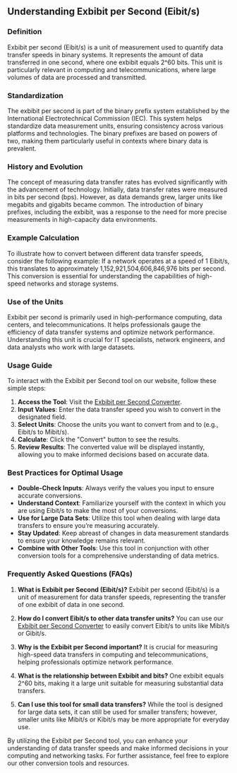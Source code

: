 ## Understanding Exbibit per Second (Eibit/s)

### Definition
Exbibit per second (Eibit/s) is a unit of measurement used to quantify data transfer speeds in binary systems. It represents the amount of data transferred in one second, where one exbibit equals 2^60 bits. This unit is particularly relevant in computing and telecommunications, where large volumes of data are processed and transmitted.

### Standardization
The exbibit per second is part of the binary prefix system established by the International Electrotechnical Commission (IEC). This system helps standardize data measurement units, ensuring consistency across various platforms and technologies. The binary prefixes are based on powers of two, making them particularly useful in contexts where binary data is prevalent.

### History and Evolution
The concept of measuring data transfer rates has evolved significantly with the advancement of technology. Initially, data transfer rates were measured in bits per second (bps). However, as data demands grew, larger units like megabits and gigabits became common. The introduction of binary prefixes, including the exbibit, was a response to the need for more precise measurements in high-capacity data environments.

### Example Calculation
To illustrate how to convert between different data transfer speeds, consider the following example: If a network operates at a speed of 1 Eibit/s, this translates to approximately 1,152,921,504,606,846,976 bits per second. This conversion is essential for understanding the capabilities of high-speed networks and storage systems.

### Use of the Units
Exbibit per second is primarily used in high-performance computing, data centers, and telecommunications. It helps professionals gauge the efficiency of data transfer systems and optimize network performance. Understanding this unit is crucial for IT specialists, network engineers, and data analysts who work with large datasets.

### Usage Guide
To interact with the Exbibit per Second tool on our website, follow these simple steps:
1. **Access the Tool**: Visit the [Exbibit per Second Converter](https://www.inayam.co/unit-converter/data_transfer_speed_binary).
2. **Input Values**: Enter the data transfer speed you wish to convert in the designated field.
3. **Select Units**: Choose the units you want to convert from and to (e.g., Eibit/s to Mibit/s).
4. **Calculate**: Click the "Convert" button to see the results.
5. **Review Results**: The converted value will be displayed instantly, allowing you to make informed decisions based on accurate data.

### Best Practices for Optimal Usage
- **Double-Check Inputs**: Always verify the values you input to ensure accurate conversions.
- **Understand Context**: Familiarize yourself with the context in which you are using Eibit/s to make the most of your conversions.
- **Use for Large Data Sets**: Utilize this tool when dealing with large data transfers to ensure you’re measuring accurately.
- **Stay Updated**: Keep abreast of changes in data measurement standards to ensure your knowledge remains relevant.
- **Combine with Other Tools**: Use this tool in conjunction with other conversion tools for a comprehensive understanding of data metrics.

### Frequently Asked Questions (FAQs)

1. **What is Exbibit per Second (Eibit/s)?**
   Exbibit per second (Eibit/s) is a unit of measurement for data transfer speeds, representing the transfer of one exbibit of data in one second.

2. **How do I convert Eibit/s to other data transfer units?**
   You can use our [Exbibit per Second Converter](https://www.inayam.co/unit-converter/data_transfer_speed_binary) to easily convert Eibit/s to units like Mibit/s or Gibit/s.

3. **Why is the Exbibit per Second important?**
   It is crucial for measuring high-speed data transfers in computing and telecommunications, helping professionals optimize network performance.

4. **What is the relationship between Exbibit and bits?**
   One exbibit equals 2^60 bits, making it a large unit suitable for measuring substantial data transfers.

5. **Can I use this tool for small data transfers?**
   While the tool is designed for large data sets, it can still be used for smaller transfers; however, smaller units like Mibit/s or Kibit/s may be more appropriate for everyday use.

By utilizing the Exbibit per Second tool, you can enhance your understanding of data transfer speeds and make informed decisions in your computing and networking tasks. For further assistance, feel free to explore our other conversion tools and resources.